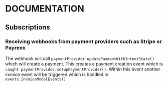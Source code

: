 # DOCUMENTATION

## Subscriptions
### Receiving webhooks from payment providers such as Stripe or Payrexx
The webhook will call `paymentProvider.updatePaymentWithIntentState()` which will create a payment. 
This creates a payment creation event which is `caught paymentProvider.setupPaymentProvider()`. 
Within this event another invoice event will be triggered which is handled in `events.invoiceModelEvents()`
